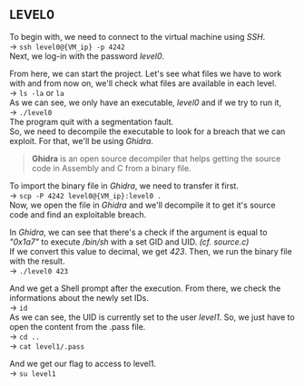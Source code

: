 ## LEVEL0

To begin with, we need to connect to the virtual machine using *SSH*.\
-> `ssh level0@{VM_ip} -p 4242`\
Next, we log-in with the password *level0*.

From here, we can start the project. Let's see what files we have to work with and from now on, we'll check what files are available in each level.\
-> `ls -la` or `la`\
As we can see, we only have an executable, *level0* and if we try to run it,\
-> `./level0`\
The program quit with a segmentation fault.\
So, we need to decompile the executable to look for a breach that we can exploit. For that, we'll be using *Ghidra*.

> **Ghidra** is an open source decompiler that helps getting the source code in Assembly and C from a binary file.

To import the binary file in *Ghidra*, we need to transfer it first.\
-> `scp -P 4242 level0@{VM_ip}:level0 .`\
Now, we open the file in *Ghidra* and we'll decompile it to get it's source code and find an exploitable breach.

In *Ghidra*, we can see that there's a check if the argument is equal to *"0x1a7"* to execute */bin/sh* with a set GID and UID. *(cf. source.c)*\
If we convert this value to decimal, we get *423*. Then, we run the binary file with the result.\
-> `./level0 423`

And we get a Shell prompt after the execution. From there, we check the informations about the newly set IDs.\
-> `id`\
As we can see, the UID is currently set to the user *level1*. So, we just have to open the content from the .pass file.\
-> `cd ..`\
-> `cat level1/.pass`

And we get our flag to access to level1.\
-> `su level1`